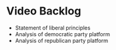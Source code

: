 # Video Backlog
- Statement of liberal principles
- Analysis of democratic party platform
- Analysis of republican party platform
